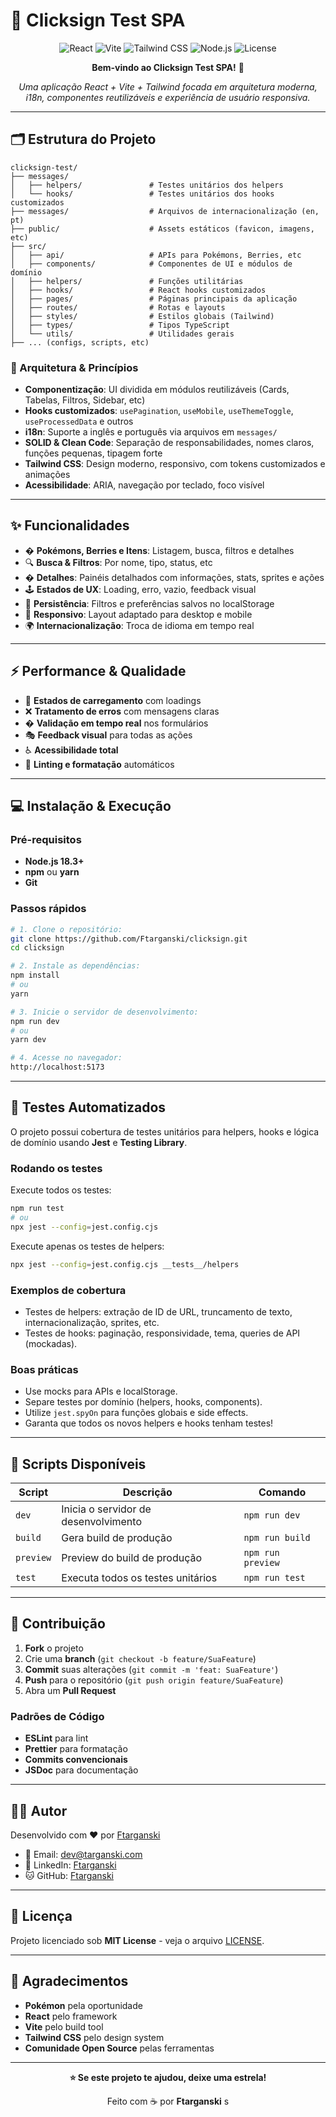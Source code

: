 # 🚀 Clicksign Test SPA

<div align="center">

![React](https://img.shields.io/badge/React-18.2.0-blue?style=for-the-badge&logo=react)
![Vite](https://img.shields.io/badge/Vite-7.0.6-646CFF?style=for-the-badge&logo=vite)
![Tailwind CSS](https://img.shields.io/badge/Tailwind_CSS-3.4.0-38B2AC?style=for-the-badge&logo=tailwind-css)
![Node.js](https://img.shields.io/badge/Node.js-18.3+-green?style=for-the-badge&logo=node.js)
![License](https://img.shields.io/badge/License-MIT-yellow?style=for-the-badge)

**Bem-vindo ao Clicksign Test SPA!** 🎉

_Uma aplicação React + Vite + Tailwind focada em arquitetura moderna, i18n, componentes reutilizáveis e experiência de usuário responsiva._

</div>

---

## 🗂️ Estrutura do Projeto

```
clicksign-test/
├── messages/
│   ├── helpers/               # Testes unitários dos helpers
│   └── hooks/                 # Testes unitários dos hooks customizados
├── messages/                  # Arquivos de internacionalização (en, pt)
├── public/                    # Assets estáticos (favicon, imagens, etc)
├── src/
│   ├── api/                   # APIs para Pokémons, Berries, etc
│   ├── components/            # Componentes de UI e módulos de domínio
│   ├── helpers/               # Funções utilitárias
│   ├── hooks/                 # React hooks customizados
│   ├── pages/                 # Páginas principais da aplicação
│   ├── routes/                # Rotas e layouts
│   ├── styles/                # Estilos globais (Tailwind)
│   ├── types/                 # Tipos TypeScript
│   └── utils/                 # Utilidades gerais
├── ... (configs, scripts, etc)
```

### 🧩 Arquitetura & Princípios

- **Componentização**: UI dividida em módulos reutilizáveis (Cards, Tabelas, Filtros, Sidebar, etc)
- **Hooks customizados**: `usePagination`, `useMobile`, `useThemeToggle`, `useProcessedData` e outros
- **i18n**: Suporte a inglês e português via arquivos em `messages/`
- **SOLID & Clean Code**: Separação de responsabilidades, nomes claros, funções pequenas, tipagem forte
- **Tailwind CSS**: Design moderno, responsivo, com tokens customizados e animações
- **Acessibilidade**: ARIA, navegação por teclado, foco visível

---

## ✨ Funcionalidades

- � **Pokémons, Berries e Itens**: Listagem, busca, filtros e detalhes
- 🔍 **Busca & Filtros**: Por nome, tipo, status, etc
- � **Detalhes**: Painéis detalhados com informações, stats, sprites e ações
- 🕹️ **Estados de UX**: Loading, erro, vazio, feedback visual
- 💾 **Persistência**: Filtros e preferências salvos no localStorage
- 📱 **Responsivo**: Layout adaptado para desktop e mobile
- 🌍 **Internacionalização**: Troca de idioma em tempo real

---

## ⚡ Performance & Qualidade

- 🔄 **Estados de carregamento** com loadings
- ❌ **Tratamento de erros** com mensagens claras
- � **Validação em tempo real** nos formulários
- 🎭 **Feedback visual** para todas as ações
- ♿ **Acessibilidade total**
- 🧹 **Linting e formatação** automáticos

---

## 💻 Instalação & Execução

### Pré-requisitos

- **Node.js 18.3+**
- **npm** ou **yarn**
- **Git**

### Passos rápidos

```bash
# 1. Clone o repositório:
git clone https://github.com/Ftarganski/clicksign.git
cd clicksign

# 2. Instale as dependências:
npm install
# ou
yarn

# 3. Inicie o servidor de desenvolvimento:
npm run dev
# ou
yarn dev

# 4. Acesse no navegador:
http://localhost:5173
```

---

## 🧪 Testes Automatizados

O projeto possui cobertura de testes unitários para helpers, hooks e lógica de domínio usando **Jest** e **Testing Library**.

### Rodando os testes

Execute todos os testes:

```bash
npm run test
# ou
npx jest --config=jest.config.cjs
```

Execute apenas os testes de helpers:

```bash
npx jest --config=jest.config.cjs __tests__/helpers
```

### Exemplos de cobertura

- Testes de helpers: extração de ID de URL, truncamento de texto, internacionalização, sprites, etc.
- Testes de hooks: paginação, responsividade, tema, queries de API (mockadas).

### Boas práticas

- Use mocks para APIs e localStorage.
- Separe testes por domínio (helpers, hooks, components).
- Utilize `jest.spyOn` para funções globais e side effects.
- Garanta que todos os novos helpers e hooks tenham testes!

---

## 📜 Scripts Disponíveis

| Script    | Descrição                            | Comando           |
| --------- | ------------------------------------ | ----------------- |
| `dev`     | Inicia o servidor de desenvolvimento | `npm run dev`     |
| `build`   | Gera build de produção               | `npm run build`   |
| `preview` | Preview do build de produção         | `npm run preview` |
| `test`    | Executa todos os testes unitários    | `npm run test`    |

---

## 🤝 Contribuição

1. **Fork** o projeto
2. Crie uma **branch** (`git checkout -b feature/SuaFeature`)
3. **Commit** suas alterações (`git commit -m 'feat: SuaFeature'`)
4. **Push** para o repositório (`git push origin feature/SuaFeature`)
5. Abra um **Pull Request**

### Padrões de Código

- **ESLint** para lint
- **Prettier** para formatação
- **Commits convencionais**
- **JSDoc** para documentação

---

## 👨‍💻 Autor

Desenvolvido com ❤️ por [Ftarganski](https://github.com/Ftarganski)

- 📧 Email: [dev@targanski.com](mailto:dev@targanski.com)
- 💼 LinkedIn: [Ftarganski](https://www.linkedin.com/in/targanski/)
- 🐱 GitHub: [Ftarganski](https://github.com/Ftarganski)

---

## 📄 Licença

Projeto licenciado sob **MIT License** - veja o arquivo [LICENSE](LICENSE).

---

## 🙏 Agradecimentos

- **Pokémon** pela oportunidade
- **React** pelo framework
- **Vite** pelo build tool
- **Tailwind CSS** pelo design system
- **Comunidade Open Source** pelas ferramentas

---

<div align="center">

**⭐ Se este projeto te ajudou, deixe uma estrela!**

Feito com ☕ por **Ftarganski**
s
